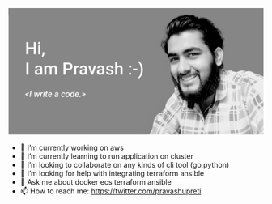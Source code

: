 ![Github Banner Image](media/github-banner.png)

- 🔭 I’m currently working on aws
- 🌱 I’m currently learning to run application on cluster
- 👯 I’m looking to collaborate on any kinds of cli tool (go,python)
- 🤔 I’m looking for help with integrating terraform ansible 
- 💬 Ask me about docker ecs terraform ansible
- 📫 How to reach me: https://twitter.com/pravashupreti
